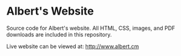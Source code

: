 Albert's Website
=========

Source code for Albert's website. All HTML, CSS, images, and PDF downloads are included in this repository.

Live website can be viewed at: http://www.albert.cm
